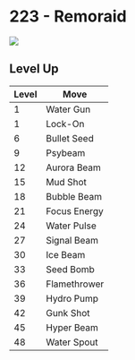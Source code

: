 # 223 - Remoraid
![][223]

## Level Up

Level | Move
---   | ---
  1   | Water Gun
  1   | Lock-On
  6   | Bullet Seed
  9   | Psybeam
 12   | Aurora Beam
 15   | Mud Shot
 18   | Bubble Beam
 21   | Focus Energy
 24   | Water Pulse
 27   | Signal Beam
 30   | Ice Beam
 33   | Seed Bomb
 36   | Flamethrower
 39   | Hydro Pump
 42   | Gunk Shot
 45   | Hyper Beam
 48   | Water Spout



[223]: /img/pokemon/223.png
